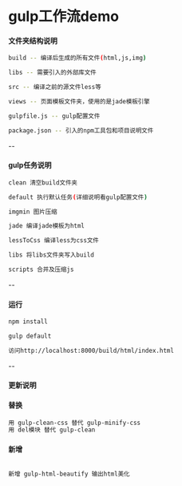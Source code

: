 # gulp工作流demo



#### **文件夹结构说明**

```sh
build -- 编译后生成的所有文件(html,js,img)  

libs -- 需要引入的外部库文件  

src -- 编译之前的源文件less等

views -- 页面模板文件夹，使用的是jade模板引擎

gulpfile.js -- gulp配置文件

package.json -- 引入的npm工具包和项目说明文件
```

--


#### **gulp任务说明**

```sh
clean 清空build文件夹

default 执行默认任务(详细说明看gulp配置文件)

imgmin 图片压缩

jade 编译jade模板为html

lessToCss 编译less为css文件

libs 将libs文件夹写入build

scripts 合并及压缩js
```

--


#### **运行**

```sh
npm install

gulp default

访问http://localhost:8000/build/html/index.html
```

--


#### **更新说明**


#### **替换**

```sh
用 gulp-clean-css 替代 gulp-minify-css
用 del模块 替代 gulp-clean 
```

#### **新增**

```sh

新增 gulp-html-beautify 输出html美化

```
